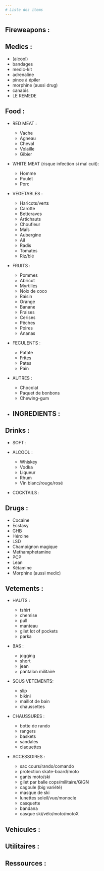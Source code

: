 ```yaml
---
# Liste des items
---
```


## Fireweapons :

## Medics :
+ (alcool)
+ bandages
+ medic-kit
+ adrenaline
+ pince à épiler
+ morphine (aussi drug)
+ canabis
+ LE REMEDE

## Food :
+ RED MEAT :
	- Vache
	- Agneau
	- Cheval
	- Volaille
	- Gibier

+ WHITE MEAT (risque infection si mal cuit):
	- Homme
	- Poulet
	- Porc

+ VEGETABLES :
	- Haricots/verts
	- Carotte
	- Betteraves
	- Artichauts
	- Choufleur
	- Maïs
	- Aubergine
	- Ail
	- Radis
	- Tomates
	- Riz/blé


+ FRUITS :
	- Pommes
	- Abricot
	- Myrtilles
	- Noix de coco
	- Raisin
	- Orange
	- Banane
	- Fraises
	- Cerises
	- Pêches
	- Poires
	- Ananas

+ FECULENTS :
	- Patate
	- Frites
	- Pates
	- Pain

+ AUTRES :
	- Chocolat
	- Paquet de bonbons
	- Chewing-gum 

+ INGREDIENTS :
	-

## Drinks :
+ SOFT :

+ ALCOOL :
	- Whiskey
	- Vodka
	- Liqueur
	- Rhum
	- Vin blanc/rouge/rosé

+ COCKTAILS :


## Drugs :
+ Cocaine
+ Ecstasy
+ GHB
+ Héroine
+ LSD
+ Champignon magique
+ Methamphetamine
+ PCP
+ Lean
+ Kétamine
+ Morphine (aussi medic)

## Vetements :
+ HAUTS :
	- tshirt
	- chemise
	- pull
	- manteau
	- gilet lot of pockets
	- parka

+ BAS :
	- jogging
	- short
	- jean
	- pantalon militaire

+ SOUS VETEMENTS:
	- slip
	- bikini
	- maillot de bain
	- chaussettes

+ CHAUSSURES :
	- botte de rando
	- rangers
	- baskets
	- sandales
	- claquettes

+ ACCESSOIRES :
	- sac cours/rando/comando
	- protection skate-board/moto
	- gants moto/ski
	- gilet par balle cops/militaire/GIGN
	- cagoule (big variété)
	- masque de ski
	- lunettes soleil/vue/monocle
	- casquette
	- bandana
	- casque ski/vélo/moto/motoX

## Vehicules :

## Utilitaires :

## Ressources :
